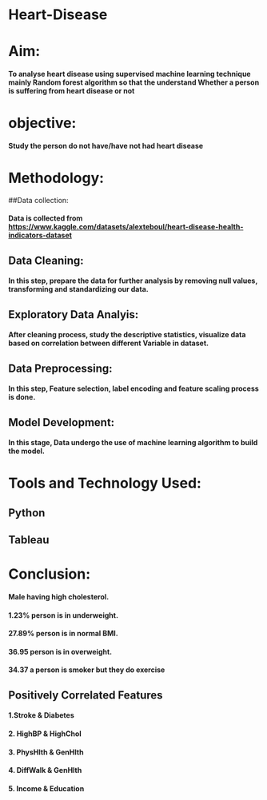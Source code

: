 # Heart-Disease

# Aim:
#### To analyse heart disease using supervised machine learning technique mainly Random forest algorithm so that the understand  Whether a person is suffering from heart disease or not


# objective:
#### Study the person do not have/have not had heart disease 


# Methodology: 
##Data collection: 
#### Data is collected from https://www.kaggle.com/datasets/alexteboul/heart-disease-health-indicators-dataset 

## Data Cleaning: 
#### In this step, prepare the data for further analysis by removing null values, transforming and standardizing our data.

## Exploratory Data Analyis: 
#### After cleaning process, study the descriptive statistics, visualize data based on correlation between different Variable in dataset.

## Data Preprocessing: 
#### In this step, Feature selection, label encoding and feature scaling process is done.

## Model Development: 
#### In this stage, Data undergo the use of machine learning algorithm to build the model.


# Tools and Technology Used:
## Python 
## Tableau


# Conclusion:

####  Male having high cholesterol.
#### 1.23%  person is in underweight.
#### 27.89% person is in normal BMI.
####  36.95 person is in overweight.
####  34.37 a person is smoker but they do exercise

## Positively Correlated Features 
 #### 1.Stroke & Diabetes  
 #### 2. HighBP & HighChol  
 #### 3. PhysHlth &  GenHlth    
 #### 4. DiffWalk & GenHlth  
#### 5. Income   & Education 
